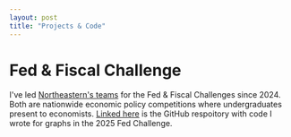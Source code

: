 ```yaml
---
layout: post
title: "Projects & Code"
---
```

# Fed & Fiscal Challenge
I've led [Northeastern's teams](https://fedfiscalchallenge.sites.northeastern.edu/) for the Fed & Fiscal Challenges since 2024. Both are nationwide economic policy competitions where undergraduates present to economists. [Linked here](https://github.com/BobbySquires/NEUFed2025) is the GitHub respoitory with code I wrote for graphs in the 2025 Fed Challenge.
